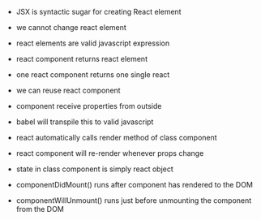 - JSX is syntactic sugar for creating React element
- we cannot change react element
- react elements are valid javascript expression
- react component returns react element
- one react component returns one single react
- we can reuse react component
- component receive properties from outside
- babel will transpile this to valid javascript
- react automatically calls render method of class component
- react component will re-render whenever props change
- state in class component is simply react object

- componentDidMount() runs after component has rendered to the DOM
- componentWillUnmount() runs just before unmounting the component from the DOM
